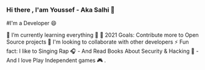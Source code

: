 ### Hi there , I'am Youssef - Aka Salhi 👋

#I'm a Developer 😄

🌱 I’m currently learning everything 🤣
🥅 2021 Goals: Contribute more to Open Source projects 
👯 I'm looking to collaborate with other developers
⚡ Fun fact: I like to Singing Rap 🎧 
            - And Read Books About Security & Hacking 📕
            - And I love Play Independent games 🎮 .
